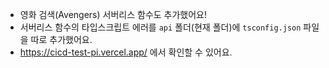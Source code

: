 - 영화 검색(Avengers) 서버리스 함수도 추가했어요!
- 서버리스 함수의 타입스크립트 에러를 `api` 폴더(현재 폴더)에 `tsconfig.json` 파일을 따로 추가했어요.
- https://cicd-test-pi.vercel.app/ 에서 확인할 수 있어요.
